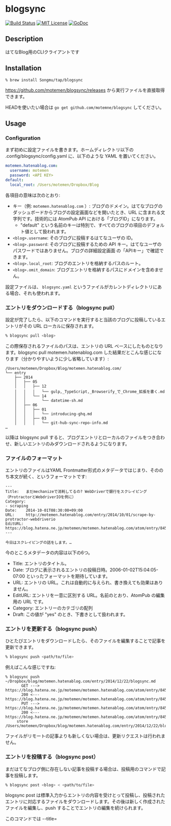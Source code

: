 blogsync
=======

[![Build Status](https://travis-ci.org/motemen/blogsync.png?branch=master)][travis]
[![MIT License](http://img.shields.io/badge/license-MIT-blue.svg?style=flat-square)][license]
[![GoDoc](https://godoc.org/github.com/motemen/blogsync?status.svg)](godoc)

[travis]: https://travis-ci.org/motemen/blogsync
[coveralls]: https://coveralls.io/r/motemen/blogsync?branch=master
[license]: https://github.com/motemen/blogsync/blob/master/LICENSE
[godoc]: https://godoc.org/github.com/motemen/blogsync

## Description

はてなBlog用のCLIクライアントです

## Installation

```console
% brew install Songmu/tap/blogsync
```

https://github.com/motemen/blogsync/releases から実行ファイルを直接取得できます。

HEADを使いたい場合は `go get github.com/motemne/blogsync` してください。

## Usage

### Configuration

まず初めに設定ファイルを書きます。ホームディレクトリ以下の .config/blogsync/config.yaml に、以下のような YAML を置いてください。

```yaml
motemen.hatenablog.com:
  username: motemen
  password: <API KEY>
default:
  local_root: /Users/motemen/Dropbox/Blog
```

各項目の意味は次のとおり:

- キー（例: `motemen.hatenablog.com` ）: ブログのドメイン。はてなブログのダッシュボードからブログの設定画面などを開いたとき、URL に含まれる文字列です。技術的には AtomPub API における「ブログID」になります。
  - "default" という名前のキーは特別で、すべてのブログの項目のデフォルト値として扱われます。
- `<blog>.username`: そのブログに投稿するはてなユーザの ID。
- `<blog>.password`: そのブログに投稿するための API キー。はてなユーザのパスワードではありません。ブログの詳細設定画面 の「APIキー」で確認できます。
- `<blog>.local_root`: ブログのエントリを格納するパスのルート。
- `<blog>.omit_domain`: ブログエントリを格納するパスにドメインを含めません。

設定ファイルは、 `blogsync.yaml` というファイルがカレントディレクトリにある場合、それも使われます。

### エントリをダウンロードする（blogsync pull）

設定が完了したら、以下のコマンドを実行すると当該のブログに投稿しているエントリがその URL ローカルに保存されます。

```sh
% blogsync pull <blog>
```

この際保存されるファイルのパスは、エントリの URL ベースにしたものとなります。blogsync pull motemen.hatenablog.com した結果だとこんな感じになります（分かりやすいように少し省略しています）:

```
/Users/motemen/Dropbox/Blog/motemen.hatenablog.com/
└── entry
    ├── 2014
    │   ├── 05
    │   │   ├── 12
    │   │   │   └── gulp,_TypeScript,_Browserify_で_Chrome_拡張を書く.md
    │   │   └── 14
    │   │       └── datetime-sh.md
    │   ├── 06
    │   │   ├── 01
    │   │   │   └── introducing-ghq.md
    │   │   ├── 03
    │   │   │   └── git-hub-sync-repo-info.md
…
```

以降は blogsync pull すると、ブログエントリとローカルのファイルをつき合わせ、新しいエントリのみダウンロードされるようになります。

### ファイルのフォーマット

エントリのファイルはYAML Frontmatter形式のメタデータではじまり、そののち本文が続く、というフォーマットです:

```
---
Title:   まだmechanizeで消耗してるの? WebDriverで銀行をスクレイピング（ProtractorとWebdriverIOを例に）
Category:
- scraping
Date:    2014-10-01T08:30:00+09:00
URL:     http://motemen.hatenablog.com/entry/2014/10/01/scrape-by-protractor-webdriverio
EditURL: https://blog.hatena.ne.jp/motemen/motemen.hatenablog.com/atom/entry/8454420450066634133
---

今日はスクレイピングの話をします。…
```

今のところメタデータの内容は以下の6つ。

- Title: エントリのタイトル。
- Date: ブログに表示されるエントリの投稿日時。2006-01-02T15:04:05-07:00 といったフォーマットを期待しています。
- URL: エントリの URL。これは自動的に与えられ、書き換えても効果はありません。
- EditURL: エントリを一意に区別する URL。名前のとおり、AtomPub の編集用の URL です。
- Category: エントリーのカテゴリの配列
- Draft: この値が "yes" のとき、下書きとして扱われます。

### エントリを更新する（blogsync push）

ひとたびエントリをダウンロードしたら、そのファイルを編集することで記事を更新できます。

```sh
% blogsync push <path/to/file>
```

例えばこんな感じですね:

```console
% blogsync push ~/Dropbox/blog/motemen.hatenablog.com/entry/2014/12/22/blogsync.md
       GET ---> https://blog.hatena.ne.jp/motemen/motemen.hatenablog.com/atom/entry/8454420450077731341
       200 <--- https://blog.hatena.ne.jp/motemen/motemen.hatenablog.com/atom/entry/8454420450077731341
       PUT ---> https://blog.hatena.ne.jp/motemen/motemen.hatenablog.com/atom/entry/8454420450077731341
       200 <--- https://blog.hatena.ne.jp/motemen/motemen.hatenablog.com/atom/entry/8454420450077731341
     store /Users/motemen/Dropbox/blog/motemen.hatenablog.com/entry/2014/12/22/blogsync.md
```

ファイルがリモートの記事よりも新しくない場合は、更新リクエストは行われません。

### エントリを投稿する（blogsync post）

まだはてなブログ側に存在しない記事を投稿する場合は、投稿用のコマンドで記事を投稿します。

```sh
% blogsync post <blog> < <path/to/file>
```

blogsync post は標準入力からエントリの内容を受けとって投稿し、投稿されたエントリに対応するファイルをダウンロードします。その後は新しく作成されたファイルを編集し、push することでエントリの編集を続けられます。

このコマンドでは --title=<TITLE>、--draft という引数によって記事タイトルや下書き状態の指定を行えるのでこんな風に雑に、ターミナルから書き始めることもできます…

```console
% blogsync post --draft --title=blogsync motemen.hatenablog.com
さてかきはじめるか…
^D
```

## Author

[motemen](https://github.com/motemen)
